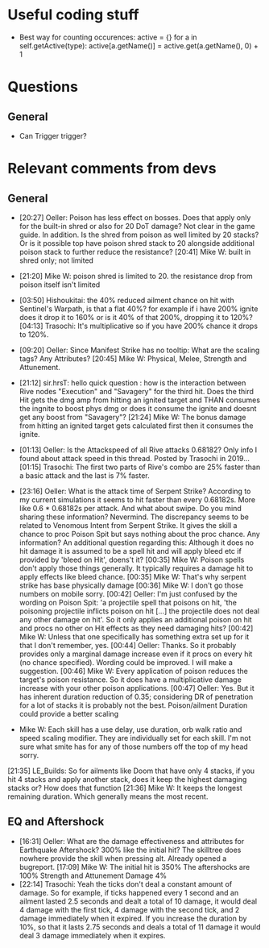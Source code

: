 # Useful coding stuff
* Best way for counting occurences:
  active = {}
  for a in self.getActive(type):
    active[a.getName()] = active.get(a.getName(), 0) + 1

# Questions
## General
* Can Trigger trigger?

# Relevant comments from devs
## General
* [20:27] Oeller: Poison has less effect on bosses. Does that apply only for the built-in shred or also for 20 DoT damage? Not clear in the game guide.
In addition. Is the shred from poison as well limited by 20 stacks? Or is it possible top have poison shred stack to 20 alongside additional poison stack to further reduce the resistance?
[20:41] Mike W: built in shred only; not limited

* [21:20] Mike W: poison shred is limited to 20. the resistance drop from poison itself isn't limited

* [03:50] Hishoukitai: the 40% reduced ailment chance on hit with Sentinel's Warpath, is that a flat 40%? for example if i have 200% ignite does it drop it to 160% or is it 40% of that 200%, dropping it to 120%?
[04:13] Trasochi: It's multiplicative so if you have 200% chance it drops to 120%.

* [09:20] Oeller: Since Manifest Strike has no tooltip: What are the scaling tags? Any Attributes?
[20:45] Mike W: Physical, Melee, Strength and Attunement.

* [21:12] sir.hrsT: hello quick question : how is the interaction between Rive nodes "Execution" and "Savagery" for the third hit. Does the third Hit gets the dmg amp from hitting an ignited target and THAN consumes the ingnite to boost phys dmg or does it consume the ignite and doesnt get any boost from "Savagery"?
[21:24] Mike W: The bonus damage from hitting an ignited target gets calculated first then it consumes the ignite.

* [01:13] Oeller: Is the Attackspeed of all Rive attacks 0.68182? Only info I found about attack speed in this thread. Posted by Trasochi in 2019...
[01:15] Trasochi: The first two parts of Rive's combo are 25% faster than a basic attack and the last is 7% faster.

* [23:16] Oeller: What is the attack time of Serpent Strike? According to my current simulations it seems to hit faster than every 0.68182s. More like 0.6 * 0.68182s per attack. And what about swipe. Do you mind sharing these information?
Nevermind. The discrepancy seems to be related to Venomous Intent from Serpent Strike. It gives the skill a chance to proc Poison Spit but says nothing about the proc chance. Any information? An additional question regarding this: Although it does no hit damage it is assumed to be a spell hit and will apply bleed etc if provided by 'bleed on Hit', doens't it?
[00:35] Mike W: Poison spells don't apply those things generally. It typically requires a damage hit to apply effects like bleed chance.
[00:35] Mike W: That's why serpent strike has base physically damage
[00:36] Mike W: I don't go those numbers on mobile sorry.
[00:42] Oeller: I'm just confused by the wording on Poison Spit: 'a projectile spell that poisons on hit,  'the poisoning projectile inflicts poison on hit [...] the projectile does not deal any other damage on hit'.
So it only applies an additional poison on hit and procs no other on Hit effects as they need damaging hits?
[00:42] Mike W: Unless that one specifically has something extra set up for it that I don't remember, yes.
[00:44] Oeller: Thanks. So it probably provides only a marginal damage increase even if it procs on every hit (no chance specified). Wording could be improved. I will make a suggestion.
[00:46] Mike W: Every application of poison reduces the target's poison resistance. So it does have a multiplicative damage increase with your other poison applications.
[00:47] Oeller: Yes. But it has inherent duration reduction of 0.35; considering DR  of penetration for a lot of stacks it is probably not the best. Poison/ailment Duration could provide a better scaling

* Mike W: Each skill has a use delay, use duration, orb walk ratio and speed scaling modifier. They are individually set for each skill. I'm not sure what smite has for any of those numbers off the top of my head sorry.

[21:35] LE_Builds: So for ailments like Doom that have only 4 stacks, if you hit 4 stacks and apply another stack, does it keep the highest damaging stacks or? How does that function
[21:36] Mike W: It keeps the longest remaining duration. Which generally means the most recent.

## EQ and Aftershock
* [16:31] Oeller: What are the damage effectiveness and attributes for Earthquake Aftershock? 300% like the initial hit? The skilltree does nowhere provide the skill when pressing alt. Already opened a bugreport.
[17:09] Mike W: The initial hit is 350%
The aftershocks are 100%
Strength and Attunement Damage 4%
* [22:14] Trasochi: Yeah the ticks don't deal a constant amount of damage. So for example, if ticks happened every 1 second and an ailment lasted 2.5 seconds and dealt a total of 10 damage, it would deal 4 damage with the first tick, 4 damage with the second tick, and 2 damage immediately when it expired. If you increase the duration by 10%, so that it lasts 2.75 seconds and deals a total of 11 damage it would deal 3 damage immediately when it expires.
